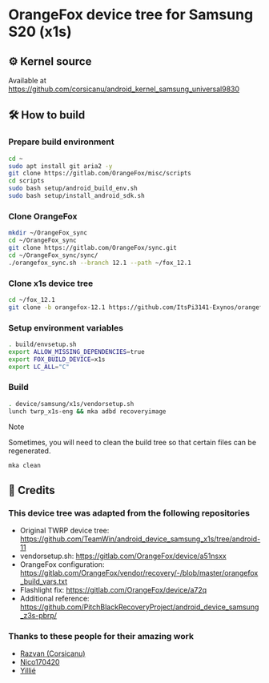 # OrangeFox device tree for Samsung S20 (x1s)

## ⚙️ Kernel source

Available at <https://github.com/corsicanu/android_kernel_samsung_universal9830>

## 🛠️  How to build

### Prepare build environment

```bash
cd ~
sudo apt install git aria2 -y
git clone https://gitlab.com/OrangeFox/misc/scripts
cd scripts
sudo bash setup/android_build_env.sh
sudo bash setup/install_android_sdk.sh
```

### Clone OrangeFox

```bash
mkdir ~/OrangeFox_sync
cd ~/OrangeFox_sync
git clone https://gitlab.com/OrangeFox/sync.git
cd ~/OrangeFox_sync/sync/
./orangefox_sync.sh --branch 12.1 --path ~/fox_12.1
```

### Clone x1s device tree

```bash
cd ~/fox_12.1
git clone -b orangefox-12.1 https://github.com/ItsPi3141-Exynos/orangefox_device_samsung_x1s.git device/samsung/x1s
```

### Setup environment variables

```bash
. build/envsetup.sh
export ALLOW_MISSING_DEPENDENCIES=true
export FOX_BUILD_DEVICE=x1s
export LC_ALL="C"
```

### Build

```bash
. device/samsung/x1s/vendorsetup.sh
lunch twrp_x1s-eng && mka adbd recoveryimage
```

> [!NOTE]
> Sometimes, you will need to clean the build tree so that certain files can be regenerated.
>
> ```bash
> mka clean
> ```

## 🎉 Credits

### This device tree was adapted from the following repositories

- Original TWRP device tree: <https://github.com/TeamWin/android_device_samsung_x1s/tree/android-11>
- vendorsetup.sh: <https://gitlab.com/OrangeFox/device/a51nsxx>
- OrangeFox configuration: <https://gitlab.com/OrangeFox/vendor/recovery/-/blob/master/orangefox_build_vars.txt>
- Flashlight fix: <https://gitlab.com/OrangeFox/device/a72q>
- Additional reference: <https://github.com/PitchBlackRecoveryProject/android_device_samsung_z3s-pbrp/>

### Thanks to these people for their amazing work

- [Razvan (Corsicanu)](https://github.com/corsicanu)
- [Nico170420](https://github.com/Nico170420)
- [Yillié](https://gitlab.com/Yillie)
